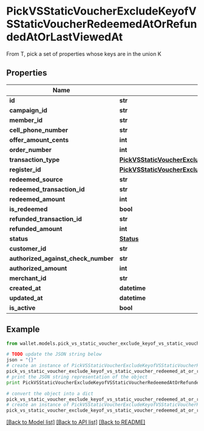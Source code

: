 # PickVSStaticVoucherExcludeKeyofVSStaticVoucherRedeemedAtOrRefundedAtOrLastViewedAt

From T, pick a set of properties whose keys are in the union K

## Properties

Name | Type | Description | Notes
------------ | ------------- | ------------- | -------------
**id** | **str** |  | 
**campaign_id** | **str** |  | 
**member_id** | **str** |  | [optional] 
**cell_phone_number** | **str** |  | [optional] 
**offer_amount_cents** | **int** |  | 
**order_number** | **int** |  | 
**transaction_type** | [**PickVSStaticVoucherExcludeKeyofVSStaticVoucherRedeemedAtOrRefundedAtOrLastViewedAtTransactionType**](PickVSStaticVoucherExcludeKeyofVSStaticVoucherRedeemedAtOrRefundedAtOrLastViewedAtTransactionType.md) |  | 
**register_id** | [**PickVSStaticVoucherExcludeKeyofVSStaticVoucherRedeemedAtOrRefundedAtOrLastViewedAtRegisterID**](PickVSStaticVoucherExcludeKeyofVSStaticVoucherRedeemedAtOrRefundedAtOrLastViewedAtRegisterID.md) |  | 
**redeemed_source** | **str** |  | 
**redeemed_transaction_id** | **str** |  | 
**redeemed_amount** | **int** |  | 
**is_redeemed** | **bool** |  | 
**refunded_transaction_id** | **str** |  | 
**refunded_amount** | **int** |  | 
**status** | [**Status**](Status.md) |  | 
**customer_id** | **str** |  | [optional] 
**authorized_against_check_number** | **str** |  | 
**authorized_amount** | **int** |  | 
**merchant_id** | **str** |  | 
**created_at** | **datetime** |  | 
**updated_at** | **datetime** |  | 
**is_active** | **bool** |  | 

## Example

```python
from wallet.models.pick_vs_static_voucher_exclude_keyof_vs_static_voucher_redeemed_at_or_refunded_at_or_last_viewed_at import PickVSStaticVoucherExcludeKeyofVSStaticVoucherRedeemedAtOrRefundedAtOrLastViewedAt

# TODO update the JSON string below
json = "{}"
# create an instance of PickVSStaticVoucherExcludeKeyofVSStaticVoucherRedeemedAtOrRefundedAtOrLastViewedAt from a JSON string
pick_vs_static_voucher_exclude_keyof_vs_static_voucher_redeemed_at_or_refunded_at_or_last_viewed_at_instance = PickVSStaticVoucherExcludeKeyofVSStaticVoucherRedeemedAtOrRefundedAtOrLastViewedAt.from_json(json)
# print the JSON string representation of the object
print PickVSStaticVoucherExcludeKeyofVSStaticVoucherRedeemedAtOrRefundedAtOrLastViewedAt.to_json()

# convert the object into a dict
pick_vs_static_voucher_exclude_keyof_vs_static_voucher_redeemed_at_or_refunded_at_or_last_viewed_at_dict = pick_vs_static_voucher_exclude_keyof_vs_static_voucher_redeemed_at_or_refunded_at_or_last_viewed_at_instance.to_dict()
# create an instance of PickVSStaticVoucherExcludeKeyofVSStaticVoucherRedeemedAtOrRefundedAtOrLastViewedAt from a dict
pick_vs_static_voucher_exclude_keyof_vs_static_voucher_redeemed_at_or_refunded_at_or_last_viewed_at_form_dict = pick_vs_static_voucher_exclude_keyof_vs_static_voucher_redeemed_at_or_refunded_at_or_last_viewed_at.from_dict(pick_vs_static_voucher_exclude_keyof_vs_static_voucher_redeemed_at_or_refunded_at_or_last_viewed_at_dict)
```
[[Back to Model list]](../README.md#documentation-for-models) [[Back to API list]](../README.md#documentation-for-api-endpoints) [[Back to README]](../README.md)


